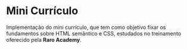# Mini Currículo

Implementação do mini currículo, que tem como objetivo fixar 
os fundamentos sobre HTML semântico e CSS, estudados no 
treinamento oferecido pela **Raro Academy**.
